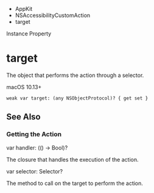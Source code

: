 

- AppKit
- NSAccessibilityCustomAction
-  target 

Instance Property

# target

The object that performs the action through a selector.

macOS 10.13+

``` source
weak var target: (any NSObjectProtocol)? { get set }
```

## See Also

### Getting the Action

var handler: (() -> Bool)?

The closure that handles the execution of the action.

var selector: Selector?

The method to call on the target to perform the action.

